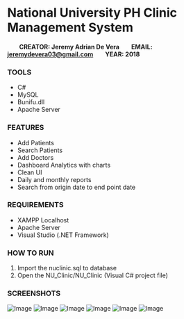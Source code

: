 # National University PH Clinic Management System

&nbsp;&nbsp;&nbsp;&nbsp;&nbsp;&nbsp;&nbsp;**CREATOR: Jeremy Adrian De Vera**&nbsp;&nbsp;&nbsp;&nbsp;&nbsp;&nbsp;&nbsp;**EMAIL: jeremydevera03@gmail.com**&nbsp;&nbsp;&nbsp;&nbsp;&nbsp;&nbsp;&nbsp;**YEAR: 2018**

###

### TOOLS
  - C#
  - MySQL
  - Bunifu.dll
  - Apache Server


### FEATURES
  - Add Patients
  - Search Patients
  - Add Doctors
  - Dashboard Analytics with charts
  - Clean UI
  - Daily and monthly reports
  - Search from origin date to end point date
  
### REQUIREMENTS
  - XAMPP Localhost
  - Apache Server
  - Visual Studio (.NET Framework)
  
### HOW TO RUN

  1. Import the nuclinic.sql to database
  2. Open the NU_Clinic/NU_Clinic (Visual C# project file)
  
### SCREENSHOTS
  
![Image](https://i.ibb.co/7W0Jtg8/received-323743651775732.png)
![Image](https://i.ibb.co/qdH4JR7/received-337691383710103.png)
![Image](https://i.ibb.co/c3XDRyk/received-342783322946728.png)
![Image](https://i.ibb.co/68WrsLc/received-1103184749852480.png)
![Image](https://i.ibb.co/Kjk75tD/received-2123585667663248.png)
![Image](https://i.ibb.co/z7MJjbB/received-2327556970864111.png)
